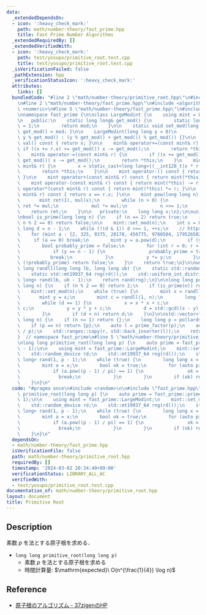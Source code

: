 ```yaml
---
data:
  _extendedDependsOn:
  - icon: ':heavy_check_mark:'
    path: math/number-theory/fast_prime.hpp
    title: Fast Prime Number Algorithms
  _extendedRequiredBy: []
  _extendedVerifiedWith:
  - icon: ':heavy_check_mark:'
    path: test/yosupo/primitive_root.test.cpp
    title: test/yosupo/primitive_root.test.cpp
  _isVerificationFailed: false
  _pathExtension: hpp
  _verificationStatusIcon: ':heavy_check_mark:'
  attributes:
    links: []
  bundledCode: "#line 2 \"math/number-theory/primitive_root.hpp\"\n#include <random>\n\
    \n#line 2 \"math/number-theory/fast_prime.hpp\"\n#include <algorithm>\n#include\
    \ <numeric>\n#line 5 \"math/number-theory/fast_prime.hpp\"\n#include <vector>\n\
    \nnamespace fast_prime {\n\nclass LargeModint {\n    using mint = LargeModint;\n\
    \n   public:\n    static long long& get_mod() {\n        static long long mod\
    \ = 1;\n        return mod;\n    }\n\n    static void set_mod(long long mod) {\
    \ get_mod() = mod; }\n\n    LargeModint(long long y = 0)\n        : x(y >= 0 ?\
    \ y % get_mod() : (y % get_mod() + get_mod()) % get_mod()) {}\n\n    long long\
    \ val() const { return x; }\n\n    mint& operator+=(const mint& r) {\n       \
    \ if ((x += r.x) >= get_mod()) x -= get_mod();\n        return *this;\n    }\n\
    \    mint& operator-=(const mint& r) {\n        if ((x += get_mod() - r.x) >=\
    \ get_mod()) x -= get_mod();\n        return *this;\n    }\n    mint& operator*=(const\
    \ mint& r) {\n        x = static_cast<long long>((__int128_t)x * r.x % get_mod());\n\
    \        return *this;\n    }\n\n    mint operator-() const { return mint(-x);\
    \ }\n\n    mint operator+(const mint& r) const { return mint(*this) += r; }\n\
    \    mint operator-(const mint& r) const { return mint(*this) -= r; }\n    mint\
    \ operator*(const mint& r) const { return mint(*this) *= r; }\n\n    bool operator==(const\
    \ mint& r) const { return x == r.x; }\n\n    mint pow(long long n) const {\n \
    \       mint ret(1), mul(x);\n        while (n > 0) {\n            if (n & 1)\
    \ ret *= mul;\n            mul *= mul;\n            n >>= 1;\n        }\n    \
    \    return ret;\n    }\n\n   private:\n    long long x;\n};\n\nusing mint = LargeModint;\n\
    \nbool is_prime(long long n) {\n    if (n == 2) return true;\n    if (n == 1 ||\
    \ n % 2 == 0) return false;\n\n    mint::set_mod(n);\n    int s = 0;\n    long\
    \ long d = n - 1;\n    while (!(d & 1)) d >>= 1, ++s;\n    // https://miller-rabin.appspot.com/\n\
    \    for (mint a : {2, 325, 9375, 28178, 450775, 9780504, 1795265022}) {\n   \
    \     if (a == 0) break;\n        mint y = a.pow(d);\n        if (y == 1) continue;\n\
    \        bool probably_prime = false;\n        for (int r = 0; r < s; ++r) {\n\
    \            if (y == n - 1) {\n                probably_prime = true;\n     \
    \           break;\n            }\n            y *= y;\n        }\n        if\
    \ (!probably_prime) return false;\n    }\n    return true;\n}\n\nunsigned long\
    \ long randll(long long lb, long long ub) {\n    static std::random_device rd;\n\
    \    static std::mt19937_64 rng(rd());\n    std::uniform_int_distribution<long\
    \ long> rand(lb, ub - 1);\n    return rand(rng);\n}\n\nlong long pollards_rho(long\
    \ long n) {\n    if (n % 2 == 0) return 2;\n    if (is_prime(n)) return n;\n\n\
    \    mint::set_mod(n);\n    while (true) {\n        mint x = randll(2, n);\n \
    \       mint y = x;\n        mint c = randll(1, n);\n        long long d = 1;\n\
    \        while (d == 1) {\n            x = x * x + c;\n            y = y * y +\
    \ c;\n            y = y * y + c;\n            d = std::gcd((x - y).val(), n);\n\
    \        }\n        if (d < n) return d;\n    }\n}\n\nstd::vector<long long> prime_factor(long\
    \ long n) {\n    if (n <= 1) return {};\n    long long p = pollards_rho(n);\n\
    \    if (p == n) return {p};\n    auto l = prime_factor(p);\n    auto r = prime_factor(n\
    \ / p);\n    std::ranges::copy(r, std::back_inserter(l));\n    return l;\n}\n\n\
    }  // namespace fast_prime\n#line 5 \"math/number-theory/primitive_root.hpp\"\n\
    \nlong long primitive_root(long long p) {\n    auto prime = fast_prime::prime_factor(p\
    \ - 1);\n\n    using mint = fast_prime::LargeModint;\n    mint::set_mod(p);\n\n\
    \    std::random_device rd;\n    std::mt19937_64 rng(rd());\n    std::uniform_int_distribution<long\
    \ long> rand(1, p - 1);\n    while (true) {\n        long long x = rand(rng);\n\
    \        mint a = x;\n        bool ok = true;\n        for (auto pi : prime) {\n\
    \            if (a.pow((p - 1) / pi) == 1) {\n                ok = false;\n  \
    \              break;\n            }\n        }\n        if (ok) return a.val();\n\
    \    }\n}\n"
  code: "#pragma once\n#include <random>\n\n#include \"fast_prime.hpp\"\n\nlong long\
    \ primitive_root(long long p) {\n    auto prime = fast_prime::prime_factor(p -\
    \ 1);\n\n    using mint = fast_prime::LargeModint;\n    mint::set_mod(p);\n\n\
    \    std::random_device rd;\n    std::mt19937_64 rng(rd());\n    std::uniform_int_distribution<long\
    \ long> rand(1, p - 1);\n    while (true) {\n        long long x = rand(rng);\n\
    \        mint a = x;\n        bool ok = true;\n        for (auto pi : prime) {\n\
    \            if (a.pow((p - 1) / pi) == 1) {\n                ok = false;\n  \
    \              break;\n            }\n        }\n        if (ok) return a.val();\n\
    \    }\n}\n"
  dependsOn:
  - math/number-theory/fast_prime.hpp
  isVerificationFile: false
  path: math/number-theory/primitive_root.hpp
  requiredBy: []
  timestamp: '2024-03-02 20:34:40+09:00'
  verificationStatus: LIBRARY_ALL_AC
  verifiedWith:
  - test/yosupo/primitive_root.test.cpp
documentation_of: math/number-theory/primitive_root.hpp
layout: document
title: Primitive Root
---
```


## Description

素数 $p$ を法とする原子根を求める．

- `long long primitive_root(long long p)`
    - 素数 $p$ を法とする原子根を求める
    - 時間計算量: $\mathrm{expected}\ O(n^{\frac{1}{4}} \log n)$

## Reference

- [原子根のアルゴリズム - 37zigenのHP](https://37zigen.com/primitive-root/)